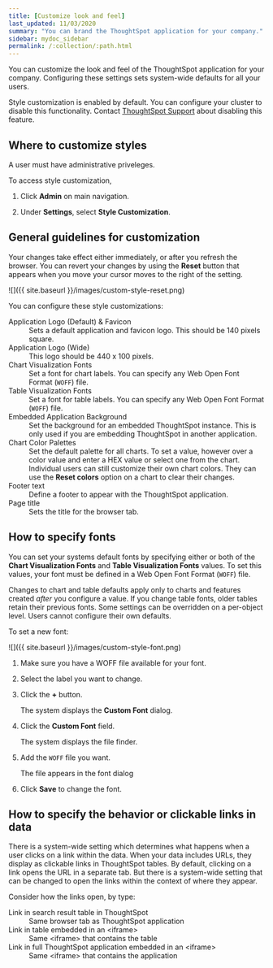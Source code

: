 ```yaml
---
title: [Customize look and feel]
last_updated: 11/03/2020
summary: "You can brand the ThoughtSpot application for your company."
sidebar: mydoc_sidebar
permalink: /:collection/:path.html
---
```

You can customize the look and feel of the ThoughtSpot application for your company. Configuring these settings sets system-wide defaults for all your users.

Style customization is enabled by default. You can configure your cluster to disable this functionality.
Contact <a href="https://community.thoughtspot.com/customers/s/contactsupport" target="_blank">ThoughtSpot Support</a> about disabling this feature.

## Where to customize styles

A user must have administrative priveleges.

To access style customization,

1. Click **Admin** on main navigation.

2. Under **Settings**, select **Style Customization**.

## General guidelines for customization

Your changes take effect either immediately, or after you refresh the browser. You can revert your changes by using the **Reset** button that appears when you move your cursor moves to the right of the setting.

![]({{ site.baseurl }}/images/custom-style-reset.png)

You can configure these style customizations:

<dl>
  <dlentry>
    <dt>Application Logo (Default) &amp; Favicon</dt>
    <dd>Sets a default application and favicon logo. This should be 140 pixels square.</dd>
  </dlentry>
  <dlentry>
    <dt>Application Logo (Wide)</dt>
    <dd>This logo should be 440 x 100 pixels.</dd>
  </dlentry>
  <dlentry>
    <dt>Chart Visualization Fonts</dt>
    <dd>Set a font for chart labels. You can specify any Web Open Font Format (<code>WOFF</code>) file.</dd>
  </dlentry>
  <dlentry>
    <dt>Table Visualization Fonts</dt>
    <dd>Set a font for table labels. You can specify any Web Open Font Format (<code>WOFF</code>) file.</dd>
  </dlentry>
  <dlentry>
    <dt>Embedded Application Background</dt>
    <dd>Set the background for an embedded ThoughtSpot instance. This is only used if you are embedding ThoughtSpot in another application.</dd>
  </dlentry>
  <dlentry>
    <dt>Chart Color Palettes</dt>
    <dd>Set the default palette for all charts. To set a value, however over a color value and enter a HEX value or select one from the chart. Individual users can still customize their own chart colors. They can use the <strong>Reset colors</strong> option on a chart to clear their changes. </dd>
  </dlentry>
  <dlentry>
    <dt>Footer text</dt>
    <dd>Define a footer to appear with the ThoughtSpot application.</dd>
  </dlentry>
  <dlentry>
    <dt>Page title</dt>
    <dd>Sets the title for the browser tab.</dd>
  </dlentry>
</dl>

## How to specify fonts

You can set your systems default fonts by specifying either or both of the **Chart Visualization Fonts** and **Table Visualization Fonts** values. To set this values, your font must be defined in a Web Open Font Format (`WOFF`) file.

Changes to chart and table defaults apply only to charts and features created _after_ you configure a value. If you change table fonts, older tables retain their previous fonts. Some settings can be overridden on a per-object level. Users cannot configure their own defaults.

To set a new font:

![]({{ site.baseurl }}/images/custom-style-font.png)

1. Make sure you have a WOFF file available for your font.

2. Select the label you want to change.

3. Click the **+** button.

   The system displays the **Custom Font** dialog.

4. Click the **Custom Font** field.

   The system displays the file finder.

5. Add the `WOFF` file you want.

   The file appears in the font dialog

6. Click **Save** to change the font.

## How to specify the behavior or clickable links in data

There is a system-wide setting which determines what happens when a user clicks on a link within the data. When your data includes URLs, they display as clickable links in ThoughtSpot tables. By default, clicking on a link opens the URL in a separate tab. But there is a system-wide setting that can be changed to open the links within the context of where they appear.

Consider how the links open, by type:

<dl>
  <dlentry>
    <dt>Link in search result table in ThoughtSpot</dt>
    <dd>Same browser tab as ThoughtSpot application</dd></dlentry>
  <dlentry>
    <dt>Link in table embedded in an &lt;iframe&gt;</dt>
    <dd>Same &lt;iframe&gt; that contains the table</dd></dlentry>
  <dlentry>
    <dt>Link in full ThoughtSpot application embedded in an &lt;iframe&gt;</dt>
    <dd>Same &lt;iframe&gt; that contains the application</dd></dlentry>
</dl>
